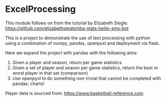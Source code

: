 # ExcelProcessing

This module follows on from the tutorial by Elizabeth Siegle:
https://github.com/elizabethsiegle/nba-stats-twilio-sms-bot

This is a project to demonstrate the use of text processing with python using a combination of numpy, pandas, openpyxl
and deployment via flask.

Here we expand the project with pandas with the following aims:
1) Given a player and season, return per game statistics
2) Given a set of player and season per game statistics, return the best or worst player in that set (comparison)
3) Use openpyxl to do something non-trivial that cannot be completed with pandas: charts!

Player data is sourced from: https://www.basketball-reference.com